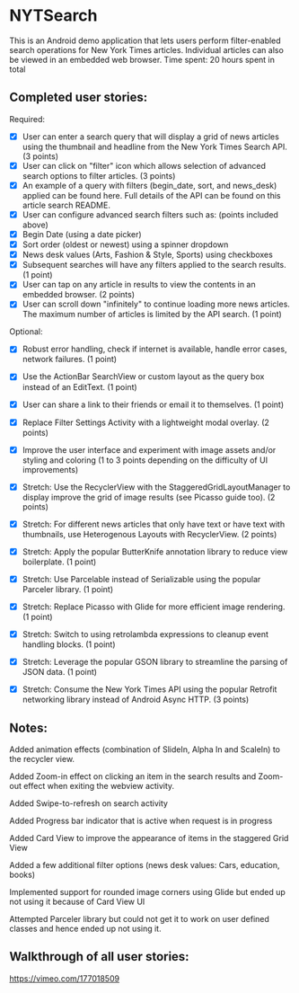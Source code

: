 # NYTSearch

This is an Android demo application that lets users perform filter-enabled search operations for New York Times articles. Individual articles can also be viewed in an embedded web browser. 
Time spent: 20 hours spent in total

## Completed user stories:

Required:

 * [x] User can enter a search query that will display a grid of news articles using the thumbnail and headline from the New York Times Search API. (3 points)
 * [X] User can click on "filter" icon which allows selection of advanced search options to filter articles. (3 points)
 * [X] An example of a query with filters (begin_date, sort, and news_desk) applied can be found here. Full details of the API can be found on this article search README.
 * [X] User can configure advanced search filters such as: (points included above)
 * [X] Begin Date (using a date picker)
 * [X] Sort order (oldest or newest) using a spinner dropdown
 * [X] News desk values (Arts, Fashion & Style, Sports) using checkboxes
 * [X] Subsequent searches will have any filters applied to the search results. (1 point)
 * [X] User can tap on any article in results to view the contents in an embedded browser. (2 points)
 * [X] User can scroll down "infinitely" to continue loading more news articles. The maximum number of articles is limited by the API search. (1 point)

Optional:

 * [X] Robust error handling, check if internet is available, handle error cases, network failures. (1 point)
 * [X] Use the ActionBar SearchView or custom layout as the query box instead of an EditText. (1 point)
 * [X] User can share a link to their friends or email it to themselves. (1 point)
 * [X] Replace Filter Settings Activity with a lightweight modal overlay. (2 points)
 * [X] Improve the user interface and experiment with image assets and/or styling and coloring (1 to 3 points depending on the difficulty of UI improvements)

 * [X] Stretch: Use the RecyclerView with the StaggeredGridLayoutManager to display improve the grid of image results (see Picasso guide too). (2 points)
 * [X] Stretch: For different news articles that only have text or have text with thumbnails, use Heterogenous Layouts with RecyclerView. (2 points)
 * [X] Stretch: Apply the popular ButterKnife annotation library to reduce view boilerplate. (1 point)
 * [X] Stretch: Use Parcelable instead of Serializable using the popular Parceler library. (1 point)
 * [X] Stretch: Replace Picasso with Glide for more efficient image rendering. (1 point)
 * [X] Stretch: Switch to using retrolambda expressions to cleanup event handling blocks. (1 point)
 * [X] Stretch: Leverage the popular GSON library to streamline the parsing of JSON data. (1 point)
 * [X] Stretch: Consume the New York Times API using the popular Retrofit networking library instead of Android Async HTTP. (3 points)

## Notes:

Added animation effects (combination of SlideIn, Alpha In and ScaleIn) to the recycler view.

Added Zoom-in effect on clicking an item in the search results and Zoom-out effect when exiting the webview activity.

Added Swipe-to-refresh on search activity

Added Progress bar indicator that is active when request is in progress

Added Card View to improve the appearance of items in the staggered Grid View

Added a few additional filter options (news desk values: Cars, education, books)

Implemented support for rounded image corners using Glide but ended up not using it because of Card View UI

Attempted Parceler library but could not get it to work on user defined classes and hence ended up not using it.


## Walkthrough of all user stories:

https://vimeo.com/177018509

